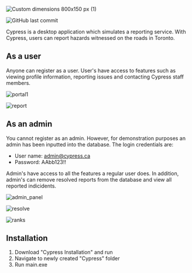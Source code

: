 ![Custom dimensions 800x150 px (1)](https://user-images.githubusercontent.com/61073050/148671112-69ed779b-8c92-4faf-845d-a861fb0102b9.jpeg)

![GitHub last commit](https://img.shields.io/github/last-commit/Fuoad-Ibrahim/Cypress)

Cypress is a desktop application which simulates a reporting service. With Cypress, users can report hazards witnessed on the roads in Toronto.

## As a user

Anyone can register as a user. User's have access to features such as viewing profile information, reporting issues and contacting Cypress staff members.

![portal1](https://user-images.githubusercontent.com/61073050/148867379-53f46814-b64a-40b2-badc-5e3941ac504d.png)


![report](https://user-images.githubusercontent.com/61073050/148868974-6e519892-1a51-48ca-b6b1-e09c7e15e7cc.png)

## As an admin

You cannot register as an admin. However, for demonstration purposes an admin has been inputted into the database. 
The login credentials are:
- User name: admin@cypress.ca
- Password: AAbb123!!

Admin's have access to all the features a regular user does. In addition, admin's can remove resolved reports from the database and view all reported indicidents.
  
![admin_panel](https://user-images.githubusercontent.com/61073050/148869311-0f6d5742-7ec2-4594-b588-10c7231a544e.png)

![resolve](https://user-images.githubusercontent.com/61073050/148869331-ed99d325-c77e-48e6-bcb1-7711d1b61c56.png)

![ranks](https://user-images.githubusercontent.com/61073050/148869346-012be811-20ec-49ef-bc5d-c93057926f1a.png)

## Installation

1. Download "Cypress Installation" and run
2. Navigate to newly created "Cypress" folder
3. Run main.exe
